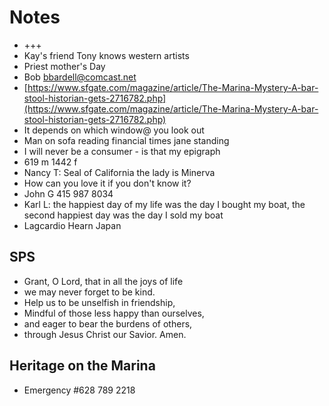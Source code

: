 # Notes

* +++
* Kay's friend Tony knows western artists
* Priest mother's Day
* Bob [bbardell@comcast.net](mailto:bbardell@comcast.net)
* [https://www.sfgate.com/magazine/article/The-Marina-Mystery-A-bar-stool-historian-gets-2716782.php](https://www.sfgate.com/magazine/article/The-Marina-Mystery-A-bar-stool-historian-gets-2716782.php)
* It depends on which window@ you look out
* Man on sofa reading financial times jane standing
* I will never be a consumer - is that my epigraph
* 619 m 1442 f
* Nancy T: Seal of California the lady is Minerva&nbsp;
* How can you love it if you don't know it?
* John G 415 987 8034
* Karl L: the happiest day of my life was the day I bought my boat, the second happiest day was the day I sold my boat
* Lagcardio Hearn Japan

## SPS

* Grant, O Lord, that in all the joys of life
* we may never forget to be kind.
* Help us to be unselfish in friendship,
* Mindful of those less happy than ourselves,
* and eager to bear the burdens of others,
* through Jesus Christ our Savior. Amen.

## Heritage on the Marina

* Emergency #628 789 2218
